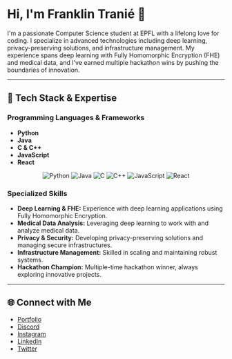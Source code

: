 # Hi, I'm Franklin Tranié 👋

I'm a passionate Computer Science student at EPFL with a lifelong love for coding. I specialize in advanced technologies including deep learning, privacy-preserving solutions, and infrastructure management. My experience spans deep learning with Fully Homomorphic Encryption (FHE) and medical data, and I've earned multiple hackathon wins by pushing the boundaries of innovation.

---

## 🚀 Tech Stack & Expertise

### Programming Languages & Frameworks
- **Python**
- **Java**
- **C & C++**
- **JavaScript**
- **React**

<div align="center">
  <img src="https://img.shields.io/badge/Python-3670A0?style=for-the-badge&logo=python&logoColor=ffdd54" alt="Python" />
  <img src="https://img.shields.io/badge/Java-%23ED8B00.svg?style=for-the-badge&logo=java&logoColor=white" alt="Java" />
  <img src="https://img.shields.io/badge/C-%2300928D.svg?style=for-the-badge&logo=c&logoColor=white" alt="C" />
  <img src="https://img.shields.io/badge/C++-%2300599C.svg?style=for-the-badge&logo=c%2B%2B&logoColor=white" alt="C++" />
  <img src="https://img.shields.io/badge/JavaScript-%23F7DF1E.svg?style=for-the-badge&logo=javascript&logoColor=black" alt="JavaScript" />
  <img src="https://img.shields.io/badge/React-%2320232a.svg?style=for-the-badge&logo=react&logoColor=%2361DAFB" alt="React" />
</div>

### Specialized Skills
- **Deep Learning & FHE:** Experience with deep learning applications using Fully Homomorphic Encryption.
- **Medical Data Analysis:** Leveraging deep learning to work with and analyze medical data.
- **Privacy & Security:** Developing privacy-preserving solutions and managing secure infrastructures.
- **Infrastructure Management:** Skilled in scaling and maintaining robust systems.
- **Hackathon Champion:** Multiple-time hackathon winner, always exploring innovative projects.

---

## 🌐 Connect with Me
- [Portfolio](https://franklintra.github.io)
- [Discord](https://discord.gg/Fisa#8991)
- [Instagram](https://instagram.com/franklin.tranie)
- [LinkedIn](https://www.linkedin.com/in/franklin-tranie-793397252/)
- [Twitter](https://twitter.com/franklintrn)
